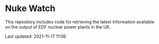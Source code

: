 # Nuke Watch

This repository includes code for retrieving the latest information available on the output of EDF nuclear power plants in the UK.

Last updated: 2021-11-17 11:06